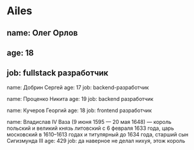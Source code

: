 # Ailes
## name: Олег Орлов
## age: 18
## job: fullstack разработчик
name: Добрин Сергей
age: 17
job: backend-разработчик

name: Проценко Никита
age: 19
job: backend разработчик

name: Кучеров Георгий
age: 18
job: frontend разработчик

name: Владислав IV Ваза (9 июня 1595 — 20 мая 1648) — король польский и великий князь литовский с 6 февраля 1633 года, царь московский в 1610–1613 годах и титулярный до 1634 года, старший сын Сигизмунда III
age: 429
job: да наверное не делал нихуя, этож король
